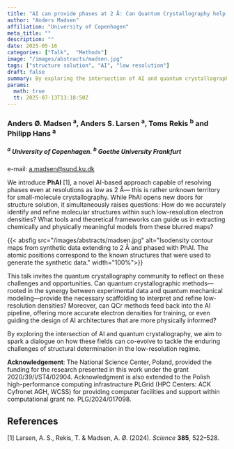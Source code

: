 ```yaml
---
title: "AI can provide phases at 2 Å: Can Quantum Crystallography help us to a high-quality structure at this resolution?"
author: "Anders Madsen"
affiliation: "University of Copenhagen"
meta_title: ""
description: ""
date: 2025-05-16
categories: ["Talk",  "Methods"]
image: "/images/abstracts/madsen.jpg"
tags: ["structure solution", "AI", "low resolution"]
draft: false
summary: By exploring the intersection of AI and quantum crystallography, we aim to spark a dialogue on how these fields can co-evolve to tackle the enduring challenges of structural determination in the low-resolution regime.
params:
  math: true
  tt: 2025-07-13T13:18:50Z
---
```


### Anders Ø. Madsen <sup>a</sup>, Anders S. Larsen <sup>a</sup>, Toms Rekis <sup>b</sup> and Philipp Hans <sup>a</sup>

##### <sup>a</sup> University of Copenhagen. <sup>b</sup> Goethe University Frankfurt

e-mail: a.madsen@sund.ku.dk

We introduce **PhAI** [1], a novel AI-based approach capable of resolving phases even at resolutions as low as 2 Å— this is rather unknown territory for small-molecule crystallography. While PhAI opens new doors for structure solution, it simultaneously raises questions: How do we accurately identify and refine molecular structures within such low-resolution electron densities? What tools and theoretical frameworks can guide us in extracting chemically and physically meaningful models from these blurred maps?

{{< absfig src="/images/abstracts/madsen.jpg" alt="Isodensity contour maps from synthetic data extending to 2 Å and phased with PhAI. The atomic positions correspond to the known structures that were used to generate the synthetic data." width="100%">}}

This talk invites the quantum crystallography community to reflect on these challenges and opportunities. Can quantum crystallographic methods—rooted in the synergy between experimental data and quantum mechanical modeling—provide the necessary scaffolding to interpret and refine low-resolution densities? Moreover, can QCr methods feed back into the AI pipeline, offering more accurate electron densities for training, or even guiding the design of AI architectures that are more physically informed?

By exploring the intersection of AI and quantum crystallography, we aim to spark a dialogue on how these fields can co-evolve to tackle the enduring challenges of structural determination in the low-resolution regime.

**Acknowledgement**: The National Science Center, Poland, provided the funding for the research presented in this work under the grant 2020/39/I/ST4/02904. Acknowledgment is also extended to the Polish high-performance computing infrastructure PLGrid (HPC Centers: ACK Cyfronet AGH, WCSS) for providing computer facilities and support within computational grant no. PLG/2024/017098.

## References

[1] Larsen, A. S., Rekis, T. & Madsen, A. Ø. (2024). *Science* **385**, 522–528.